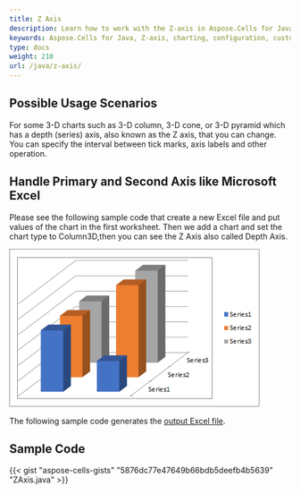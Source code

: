 ```yaml
---
title: Z Axis
description: Learn how to work with the Z-axis in Aspose.Cells for Java. Our guide will help you understand how to configure and customize the Z-axis, including its scale and labels, to enhance your charts.
keywords: Aspose.Cells for Java, Z-axis, charting, configuration, customization, scale, labels.
type: docs
weight: 210
url: /java/z-axis/
---
```


## **Possible Usage Scenarios**
For some 3-D charts such as 3-D column, 3-D cone, or 3-D pyramid which has a depth (series) axis, also known as the Z axis, that you can change. You can specify the interval between tick marks, axis labels and other operation.
## **Handle Primary and Second Axis like Microsoft Excel**
Please see the following sample code that create a new Excel file and put values of the chart in the first worksheet. Then we add a chart and set the chart type to Column3D,then you can see the Z Axis also called Depth Axis. 

![todo:image_alt_text](excel.png)

The following sample code generates the [output Excel file](ZAxis.xlsx).

## **Sample Code**
{{< gist "aspose-cells-gists" "5876dc77e47649b66bdb5deefb4b5639" "ZAxis.java" >}}
